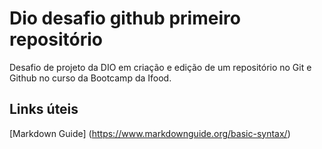 # Dio desafio github primeiro repositório
Desafio de projeto da DIO em criação e edição de um repositório no Git e Github no curso da Bootcamp da Ifood.
## Links úteis 
[Markdown Guide] (https://www.markdownguide.org/basic-syntax/)
